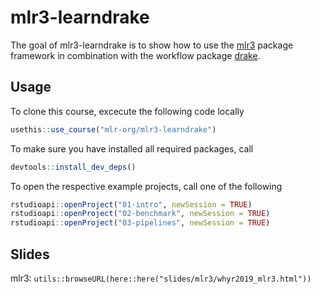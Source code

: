 
# mlr3-learndrake

<!-- badges: start -->
<!-- badges: end -->

The goal of mlr3-learndrake is to show how to use the [mlr3](https://github.com/mlr-org/mlr3) package framework in combination with the workflow package [drake](https://github.com/ropensci/drake).

## Usage

To clone this course, excecute the following code locally

```r
usethis::use_course("mlr-org/mlr3-learndrake")
```

To make sure you have installed all required packages, call

```r
devtools::install_dev_deps()
```

To open the respective example projects, call one of the following

```r
rstudioapi::openProject("01-intro", newSession = TRUE)
rstudioapi::openProject("02-benchmark", newSession = TRUE)
rstudioapi::openProject("03-pipelines", newSession = TRUE)
```

## Slides

mlr3: `utils::browseURL(here::here("slides/mlr3/whyr2019_mlr3.html"))`
